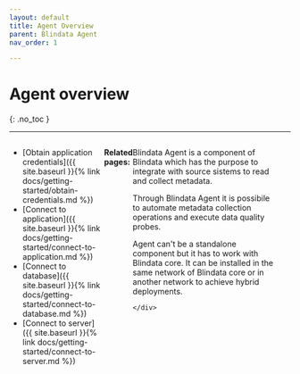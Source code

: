 ```yaml
---
layout: default
title: Agent Overview
parent: Blindata Agent
nav_order: 1

---
```


# Agent overview
{: .no_toc }

---


<div style="display: flex; flex-direction: row-reverse; align-items: flex-start;">
    <div style="flex-grow: 2; margin-right: 1.5em;">
        <p>Blindata Agent is a component of Blindata which has the purpose to integrate with source sistems to read and collect metadata.</p>
        <p>Through Blindata Agent it is possibile to automate metadata collection operations and execute data quality probes.</p>
        <p>Agent can't be a standalone component but it has to work with Blindata core. It can be installed in the same network of Blindata core or in another network to achieve hybrid deployments.</p>
    
    </div>
</div>


**Related pages:**

- [Obtain application credentials]({{ site.baseurl }}{% link docs/getting-started/obtain-credentials.md %})
- [Connect to application]({{ site.baseurl }}{% link docs/getting-started/connect-to-application.md %})
- [Connect to database]({{ site.baseurl }}{% link docs/getting-started/connect-to-database.md %})
- [Connect to server]({{ site.baseurl }}{% link docs/getting-started/connect-to-server.md %})




---

